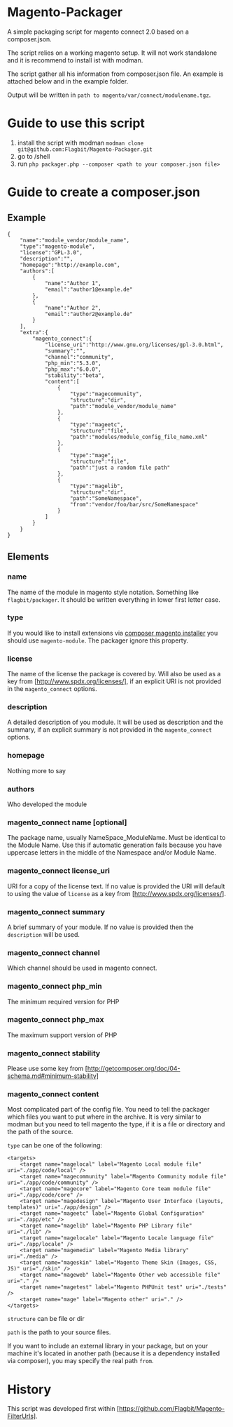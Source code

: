 Magento-Packager
================

A simple packaging script for magento connect 2.0 based on a composer.json.

The script relies on a working magento setup. It will not work standalone and it is recommend to install ist with
modman.

The script gather all his information from composer.json file. An example is attached below and in the example folder.

Output will be written in `path to magento/var/connect/modulename.tgz`.

Guide to use this script
========================

1.  install the script with modman `modman clone git@github.com:Flagbit/Magento-Packager.git`
2.  go to <path to magento>/shell
3.  run `php packager.php --composer <path to your composer.json file>`

Guide to create a composer.json
===============================

Example
-------
    {
        "name":"module_vendor/module_name",
        "type":"magento-module",
        "license":"GPL-3.0",
        "description":"",
        "homepage":"http://example.com",
        "authors":[
            {
                "name":"Author 1",
                "email":"author1@example.de"
            },
            {
                "name":"Author 2",
                "email":"author2@example.de"
            }
        ],
        "extra":{
            "magento_connect":{
                "license_uri":"http://www.gnu.org/licenses/gpl-3.0.html",
                "summary":"",
                "channel":"community",
                "php_min":"5.3.0",
                "php_max":"6.0.0",
                "stability":"beta",
                "content":[
                    {
                        "type":"magecommunity",
                        "structure":"dir",
                        "path":"module_vendor/module_name"
                    },
                    {
                        "type":"mageetc",
                        "structure":"file",
                        "path":"modules/module_config_file_name.xml"
                    },
                    {
                        "type":"mage",
                        "structure":"file",
                        "path":"just a random file path"
                    },
                    {
                        "type":"magelib",
                        "structure":"dir",
                        "path":"SomeNamespace",
                        "from":"vendor/foo/bar/src/SomeNamespace"
                    }
                ]
            }
        }
    }


Elements
--------

### name
The name of the module in magento style notation. Something like `flagbit/packager`. It should be written
everything in lower first letter case.

### type
If you would like to install extensions via [composer magento installer](https://github.com/magento-hackathon/magento-composer-installer)
you should use `magento-module`. The packager ignore this property.

### license
The name of the license the package is covered by. Will also be used as a key from [http://www.spdx.org/licenses/], if an explicit URI is not provided in the `magento_connect` options.

### description
A detailed description of you module. It will be used as description and the summary, if an explicit summary is not provided in the `magento_connect` options.

### homepage
Nothing more to say

### authors
Who developed the module

### magento_connect name [optional]
The package name, usually NameSpace_ModuleName. Must be identical to the Module Name. Use this if automatic generation fails because you have uppercase letters in the middle of the Namespace and/or Module Name.

### magento_connect license_uri
URI for a copy of the license text. If no value is provided the URI will default to using the value of `license` as a key from [http://www.spdx.org/licenses/].

### magento_connect summary
A brief summary of your module. If no value is provided then the `description` will be used.

### magento_connect channel
Which channel should be used in magento connect.

### magento_connect php_min
The minimum required version for PHP

### magento_connect php_max
The maximum support version of PHP

### magento_connect stability
Please use some key from [http://getcomposer.org/doc/04-schema.md#minimum-stability]

### magento_connect content
Most complicated part of the config file. You need to tell the packager which files you want to put where in the archive.
It is very similar to modman but you need to tell magento the type, if it is a file or directory and the path of the source.

`type` can be one of the following:

	<targets>
		<target name="magelocal" label="Magento Local module file" uri="./app/code/local" />
		<target name="magecommunity" label="Magento Community module file" uri="./app/code/community" />
		<target name="magecore" label="Magento Core team module file" uri="./app/code/core" />
		<target name="magedesign" label="Magento User Interface (layouts, templates)" uri="./app/design" />
		<target name="mageetc" label="Magento Global Configuration" uri="./app/etc" />
		<target name="magelib" label="Magento PHP Library file" uri="./lib" />
		<target name="magelocale" label="Magento Locale language file" uri="./app/locale" />
		<target name="magemedia" label="Magento Media library" uri="./media" />
		<target name="mageskin" label="Magento Theme Skin (Images, CSS, JS)" uri="./skin" />
		<target name="mageweb" label="Magento Other web accessible file" uri="." />
		<target name="magetest" label="Magento PHPUnit test" uri="./tests" />
		<target name="mage" label="Magento other" uri="." />
	</targets>

`structure` can be file or dir


`path` is the path to your source files.

If you want to include an external library in your package, but on your machine it's located in another path (because
it is a dependency installed via composer), you may specify the real path `from`.

History
=======
This script was developed first within [https://github.com/Flagbit/Magento-FilterUrls].
